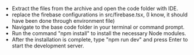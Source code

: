 - Extract the files from the archive and open the code folder with IDE.
- replace the firebase configurations in src/firebase.tsx, (I know, it should have been done through environment file)
- Navigate to the base code folder in your terminal or command prompt.
- Run the command "npm install" to install the necessary Node modules.
- After the installation is complete, type "npm run dev" and press Enter to start the development server.